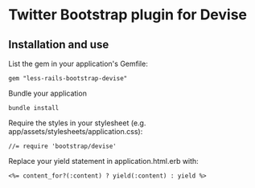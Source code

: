 # Twitter Bootstrap plugin for Devise

## Installation and use

List the gem in your application's Gemfile:

    gem "less-rails-bootstrap-devise"

Bundle your application

    bundle install

Require the styles in your stylesheet (e.g. app/assets/stylesheets/application.css):

    //= require 'bootstrap/devise'

Replace your yield statement in application.html.erb with:

    <%= content_for?(:content) ? yield(:content) : yield %> 


